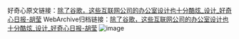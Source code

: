 好奇心原文链接：[除了谷歌，这些互联网公司的办公室设计也十分酷炫_设计_好奇心日报-胡莹](https://www.qdaily.com/articles/3227.html)
WebArchive归档链接：[除了谷歌，这些互联网公司的办公室设计也十分酷炫_设计_好奇心日报-胡莹](http://web.archive.org/web/20180617091243/http://www.qdaily.com:80/articles/3227.html)
![image](http://ww3.sinaimg.cn/large/007d5XDply1g3v6vzbjf3j30skcmsnpd)